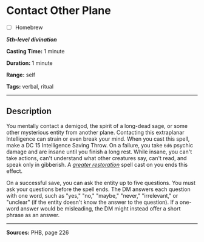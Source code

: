 # Contact Other Plane

- [ ] Homebrew

***5th-level divination***

**Casting Time:** 1 minute

**Duration:** 1 minute

**Range:** self

**Tags:** verbal, ritual

---

## Description
You mentally contact a demigod, the spirit of a long-dead sage, or some other mysterious entity from another plane.
Contacting this extraplanar Intelligence can strain or even break your mind.
When you cast this spell, make a DC 15 Intelligence Saving Throw.
On a failure, you take `6d6` psychic damage and are insane until you finish a long rest.
While insane, you can't take actions, can't understand what other creatures say, can't read, and speak only in gibberish.
A [*greater restoration*](./greater-restoration) spell cast on you ends this effect.

On a successful save, you can ask the entity up to five questions.
You must ask your questions before the spell ends.
The DM answers each question with one word, such as "yes," "no," "maybe," "never," "irrelevant," or "unclear" (if the entity doesn't know the answer to the question).
If a one-word answer would be misleading, the DM might instead offer a short phrase as an answer.

---

**Sources:** PHB, page 226
